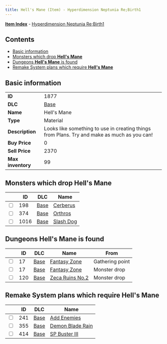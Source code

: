 ```yaml
---
title: Hell's Mane (Item) - Hyperdimension Neptunia Re;Birth1
---
```


[**Item Index**](/neptunia/rb1/item/index.html) - [Hyperdimension Neptunia Re;Birth1](/neptunia/rb1)

## Contents

- [Basic information](#basic-information)
- [Monsters which drop **Hell's Mane**](#monsters-which-drop-hells-mane)
- [Dungeons **Hell's Mane** is found](#dungeons-hells-mane-is-found)
- [Remake System plans which require **Hell's Mane**](#remake-system-plans-which-require-hells-mane)

## Basic information

|   |   |
| -- | -- |
| **ID** | 1877 |
| **DLC** | [Base](/neptunia/rb1/dlc/1-base.html) |
| **Name** | Hell's Mane |
| **Type** | Material |
| **Description** | Looks like something to use in creating things from Plans. Try and make as much as you can! |
| **Buy Price** | 0 |
| **Sell Price** | 2370 |
| **Max inventory** | 99 |


## Monsters which drop **Hell's Mane**

|    | ID | DLC | Name |
| -- | -- | --- | ---- |
| <input type="checkbox" id="rb1-monster-1-198" class="trackbox" /> | 198 | [Base](/neptunia/rb1/dlc/1-base.html) | [Cerberus](/neptunia/rb1/monster/1-198-cerberus.html) |
| <input type="checkbox" id="rb1-monster-1-374" class="trackbox" /> | 374 | [Base](/neptunia/rb1/dlc/1-base.html) | [Orthros](/neptunia/rb1/monster/1-374-orthros.html) |
| <input type="checkbox" id="rb1-monster-1-1016" class="trackbox" /> | 1016 | [Base](/neptunia/rb1/dlc/1-base.html) | [Slash Dog](/neptunia/rb1/monster/1-1016-slash-dog.html) |


## Dungeons **Hell's Mane** is found

|    | ID | DLC | Name | From |
| -- | -- | --- | ---- | ---- |
| <input type="checkbox" id="rb1-dungeon-1-17" class="trackbox" /> | 17 | [Base](/neptunia/rb1/dlc/1-base.html) | [Fantasy Zone](/neptunia/rb1/dungeon/1-17-fantasy-zone.html) | Gathering point |
| <input type="checkbox" id="rb1-dungeon-1-17" class="trackbox" /> | 17 | [Base](/neptunia/rb1/dlc/1-base.html) | [Fantasy Zone](/neptunia/rb1/dungeon/1-17-fantasy-zone.html) | Monster drop |
| <input type="checkbox" id="rb1-dungeon-1-120" class="trackbox" /> | 120 | [Base](/neptunia/rb1/dlc/1-base.html) | [Zeca Ruins No.2](/neptunia/rb1/dungeon/1-120-zeca-ruins-no-2.html) | Monster drop |


## Remake System plans which require **Hell's Mane**

|    | ID | DLC | Name |
| -- | -- | --- | ---- |
| <input type="checkbox" id="rb1-quest-1-241" class="trackbox" /> | 241 | [Base](/neptunia/rb1/dlc/1-base.html) | [Add Enemies](/neptunia/rb1/quest/1-241-add-enemies.html) |
| <input type="checkbox" id="rb1-quest-1-355" class="trackbox" /> | 355 | [Base](/neptunia/rb1/dlc/1-base.html) | [Demon Blade Rain](/neptunia/rb1/quest/1-355-demon-blade-rain.html) |
| <input type="checkbox" id="rb1-quest-1-414" class="trackbox" /> | 414 | [Base](/neptunia/rb1/dlc/1-base.html) | [SP Buster III](/neptunia/rb1/quest/1-414-sp-buster-iii.html) |

